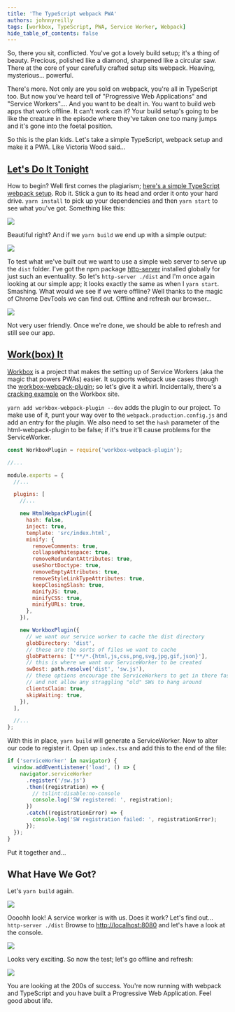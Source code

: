 ```yaml
---
title: 'The TypeScript webpack PWA'
authors: johnnyreilly
tags: [workbox, TypeScript, PWA, Service Worker, Webpack]
hide_table_of_contents: false
---
```


So, there you sit, conflicted. You've got a lovely build setup; it's a thing of beauty. Precious, polished like a diamond, sharpened like a circular saw. There at the core of your carefully crafted setup sits webpack. Heaving, mysterious... powerful.

There's more. Not only are you sold on webpack, you're all in TypeScript too. But now you've heard tell of "Progressive Web Applications" and "Service Workers".... And you want to be dealt in. You want to build web apps that work offline. It can't work can it? Your build setup's going to be like the creature in the episode where they've taken one too many jumps and it's gone into the foetal position.

So this is the plan kids. Let's take a simple TypeScript, webpack setup and make it a PWA. Like Victoria Wood said...

## [Let's Do It Tonight](https://youtu.be/lNU5KVa_Tu8)

How to begin? Well first comes the plagiarism; [here's a simple TypeScript webpack setup](https://github.com/TypeStrong/ts-loader/tree/master/examples/core-js). Rob it. Stick a gun to its head and order it onto your hard drive. `yarn install` to pick up your dependencies and then `yarn start` to see what you've got. Something like this:

![](../static/blog/2017-11-19-the-typescript-webpack-pwa/Screenshot%2B2017-11-19%2B18.29.15.png)

Beautiful right? And if we `yarn build` we end up with a simple output:

![](../static/blog/2017-11-19-the-typescript-webpack-pwa/Screenshot%2B2017-11-19%2B18.34.12.png)

To test what we've built out we want to use a simple web server to serve up the `dist` folder. I've got the npm package [http-server](https://www.npmjs.com/package/http-server) installed globally for just such an eventuality. So let's `http-server ./dist` and I'm once again looking at our simple app; it looks exactly the same as when I `yarn start`. Smashing. What would we see if we were offline? Well thanks to the magic of Chrome DevTools we can find out. Offline and refresh our browser...

![](../static/blog/2017-11-19-the-typescript-webpack-pwa/Screenshot%2B2017-11-19%2B20.05.19.png)

Not very user friendly. Once we're done, we should be able to refresh and still see our app.

## [Work(box) It](https://youtu.be/UODX_pYpVxk)

[Workbox](https://developers.google.com/web/tools/workbox/) is a project that makes the setting up of Service Workers (aka the magic that powers PWAs) easier. It supports webpack use cases through the [workbox-webpack-plugin](https://www.npmjs.com/package/workbox-webpack-plugin); so let's give it a whirl. Incidentally, there's a [cracking example](https://developers.google.com/web/tools/workbox/get-started/webpack) on the Workbox site.

`yarn add workbox-webpack-plugin --dev` adds the plugin to our project. To make use of it, punt your way over to the `webpack.production.config.js` and add an entry for the plugin. We also need to set the `hash` parameter of the html-webpack-plugin to be false; if it's true it'll cause problems for the ServiceWorker.

```js twoslash
const WorkboxPlugin = require('workbox-webpack-plugin');

//...

module.exports = {
  //...

  plugins: [
    //...

    new HtmlWebpackPlugin({
      hash: false,
      inject: true,
      template: 'src/index.html',
      minify: {
        removeComments: true,
        collapseWhitespace: true,
        removeRedundantAttributes: true,
        useShortDoctype: true,
        removeEmptyAttributes: true,
        removeStyleLinkTypeAttributes: true,
        keepClosingSlash: true,
        minifyJS: true,
        minifyCSS: true,
        minifyURLs: true,
      },
    }),

    new WorkboxPlugin({
      // we want our service worker to cache the dist directory
      globDirectory: 'dist',
      // these are the sorts of files we want to cache
      globPatterns: ['**/*.{html,js,css,png,svg,jpg,gif,json}'],
      // this is where we want our ServiceWorker to be created
      swDest: path.resolve('dist', 'sw.js'),
      // these options encourage the ServiceWorkers to get in there fast
      // and not allow any straggling "old" SWs to hang around
      clientsClaim: true,
      skipWaiting: true,
    }),
  ],

  //...
};
```

With this in place, `yarn build` will generate a ServiceWorker. Now to alter our code to register it. Open up `index.tsx` and add this to the end of the file:

```js twoslash
if ('serviceWorker' in navigator) {
  window.addEventListener('load', () => {
    navigator.serviceWorker
      .register('/sw.js')
      .then((registration) => {
        // tslint:disable:no-console
        console.log('SW registered: ', registration);
      })
      .catch((registrationError) => {
        console.log('SW registration failed: ', registrationError);
      });
  });
}
```

Put it together and...

## What Have We Got?

Let's `yarn build` again.

![](../static/blog/2017-11-19-the-typescript-webpack-pwa/Screenshot%2B2017-11-19%2B21.55.18.png)

Oooohh look! A service worker is with us. Does it work? Let's find out... `http-server ./dist` Browse to [http://localhost:8080](http://localhost:8080) and let's have a look at the console.

![](../static/blog/2017-11-19-the-typescript-webpack-pwa/Screenshot%2B2017-11-19%2B21.34.54.png)

Looks very exciting. So now the test; let's go offline and refresh:

![](../static/blog/2017-11-19-the-typescript-webpack-pwa/Screenshot%2B2017-11-19%2B22.01.37.png)

You are looking at the 200s of success. You're now running with webpack and TypeScript and you have built a Progressive Web Application. Feel good about life.
